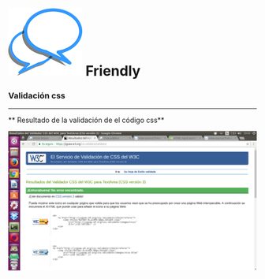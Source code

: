 ![Friendly](images/logo.png) **Friendly**
==================

### Validación css

-------------------------------------------


** Resultado de  la validación de el código css**


![css](images/validadorcss3.png)
